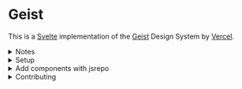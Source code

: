 # Geist

This is a [Svelte](https://svelte.dev/) implementation of the [Geist](https://vercel.com/geist/introduction) Design System by [Vercel](https://vercel.com/).

<details>
<summary>Notes</b></summary>

- Work in progress.
- Not affiliated with Vercel.
- Not a component library.
- Will try and keep the API's as close to the original as possible.
- Built with [shadcn-svelte](https://www.shadcn-svelte.com/)

</details>

<details>
<summary>Setup</b></summary>

### 1. **Initialize SvelteKit**:

```bash
pnpm dlx sv create
# add tailwind, prettier, eslint
```

### 2. **Copy Config Files**:

Copy [app.css](https://github.com/shyakadavis/geist/blob/main/src/app.css) to `src/app.css`

Copy [tailwind.config.ts](https://github.com/shyakadavis/geist/blob/main/tailwind.config.ts) to `tailwind.config.ts`

Install tailwind plugins:

```bash
pnpm add -D @pyncz/tailwind-mask-image @tailwindcss/typography tailwindcss-animate
```

### 3. Setup SVG plugin:

Install plugin:

```bash
pnpm add -D @poppanator/sveltekit-svg
```

Add plugin in `vite.config.ts`:

```diff
+import svg from '@poppanator/sveltekit-svg';
import { sveltekit } from '@sveltejs/kit/vite';
import { defineConfig } from 'vite';

export default defineConfig({
	plugins: [
		sveltekit(),
+		svg()
	]
});
```

> [!TIP]
> For Typescript not to complain about `file.svg?component` et al., add the following import statement to `src/app.d.ts` (or any `.d.ts` file somewhere in the path of your project where `tsc` can find it).

```diff
+ import '@poppanator/sveltekit-svg/dist/svg';
```

### 4. Install fonts

```bash
pnpm add -D @fontsource/geist-sans @fontsource/geist-mono
```

### 5. Setup Theming

```bash
pnpm add -D mode-watcher
```

Add `<ModeWatcher/>` to `src/routes/+layout.svelte`

```diff
<script lang="ts">
+	import { ModeWatcher } from 'mode-watcher';
	import '../app.css';
	let { children } = $props();
</script>

+<ModeWatcher/>
{@render children()}
```

</details>

<details>
<summary>Add components with jsrepo</b></summary>

We have set up [jsrepo](https://github.com/ieedan/jsrepo) so that you can install our components just like `shadcn/ui`.

**Setup jsrepo**:

```bash
pnpm dlx jsrepo init --project --repos github/shyakadavis/geist
```

Configure paths in `jsrepo.json`:

```diff
{
	"$schema": "https://unpkg.com/jsrepo@1.17.2/schemas/project-config.json",
	"repos": ["github/shyakadavis/geist"],
	"includeTests": false,
	"watermark": true,
	"formatter": "prettier",
	"paths": {
		"*": "./src/lib/ts/blocks",
+       "ui": "$lib/components/ui",
+       "icons": "$lib/assets/icons",
+       "lib": "$lib/"
	}
}
```

**Add components**:

```bash
# list components
pnpm dlx jsrepo add

# add specific component
pnpm dlx jsrepo add ui/avatar
```

</details>

<details>
<summary>Contributing</b></summary>

If you would like to contribute, please read the [CONTRIBUTING.md](./CONTRIBUTING.md) file to get started.

</details>
